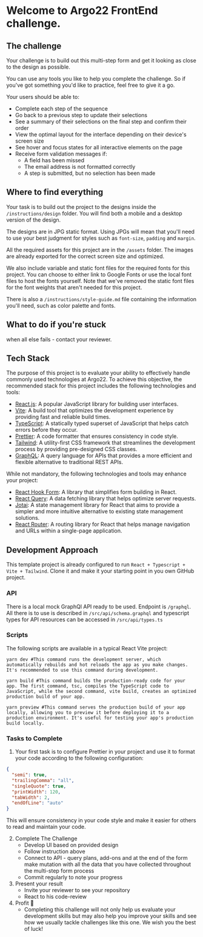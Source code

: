 # Welcome to Argo22 FrontEnd challenge.

## The challenge

Your challenge is to build out this multi-step form and get it looking as close to the design as possible.

You can use any tools you like to help you complete the challenge. So if you've got something you'd like to practice, feel free to give it a go.

Your users should be able to:

- Complete each step of the sequence
- Go back to a previous step to update their selections
- See a summary of their selections on the final step and confirm their order
- View the optimal layout for the interface depending on their device's screen size
- See hover and focus states for all interactive elements on the page
- Receive form validation messages if:
    - A field has been missed
    - The email address is not formatted correctly
    - A step is submitted, but no selection has been made

## Where to find everything

Your task is to build out the project to the designs inside the `/instructions/design` folder. You will find both a mobile and a desktop version of the design.

The designs are in JPG static format. Using JPGs will mean that you'll need to use your best judgment for styles such as `font-size`, `padding` and `margin`.

All the required assets for this project are in the `/assets` folder. The images are already exported for the correct screen size and optimized.

We also include variable and static font files for the required fonts for this project. You can choose to either link to Google Fonts or use the local font files to host the fonts yourself. Note that we've removed the static font files for the font weights that aren't needed for this project.

There is also a `/instructions/style-guide.md` file containing the information you'll need, such as color palette and fonts.

## What to do if you're stuck

when all else fails - contact your reviewer.

## Tech Stack

The purpose of this project is to evaluate your ability to effectively handle commonly used technologies at Argo22. To achieve this objective, the recommended stack for this project includes the following technologies and tools:

- [React.js](https://reactjs.org/): A popular JavaScript library for building user interfaces.
- [Vite](https://vitejs.dev/): A build tool that optimizes the development experience by providing fast and reliable build times.
- [TypeScript](https://www.typescriptlang.org/): A statically typed superset of JavaScript that helps catch errors before they occur.
- [Prettier](https://prettier.io/): A code formatter that ensures consistency in code style.
- [Tailwind](https://tailwindcss.com/): A utility-first CSS framework that streamlines the development process by providing pre-designed CSS classes.
- [GraphQL](https://graphql.org/): A query language for APIs that provides a more efficient and flexible alternative to traditional REST APIs.


While not mandatory, the following technologies and tools may enhance your project:

- [React Hook Form](https://react-hook-form.com/): A library that simplifies form building in React.
- [React Query](https://react-query.tanstack.com/): A data fetching library that helps optimize server requests.
- [Jotai](https://jotai.pmnd.rs/): A state management library for React that aims to provide a simpler and more intuitive alternative to existing state management solutions.
- [React Router](https://reactrouter.com/): A routing library for React that helps manage navigation and URLs within a single-page application.

## Development Approach

This template project is already configured to run `React + Typescript + Vite + Tailwind`. Clone it and make it your starting point in you own GitHub project.

### API
There is a local mock GraphQl API ready to be used.
Endpoint is `/graphql`.
All there is to use is described in `/src/api/schema.graphql` and typescript types for API resources can be accessed in `/src/api/types.ts`  

### Scripts
The following scripts are available in a typical React Vite project:

```shell
yarn dev #This command runs the development server, which automatically rebuilds and hot reloads the app as you make changes. It's recommended to use this command during development.

yarn build #This command builds the production-ready code for your app. The first command, tsc, compiles the TypeScript code to JavaScript, while the second command, vite build, creates an optimized production build of your app.

yarn preview #This command serves the production build of your app locally, allowing you to preview it before deploying it to a production environment. It's useful for testing your app's production build locally.
```

### Tasks to Complete

1. Your first task is to configure Prettier in your project and use it to format your code according to the following configuration:

```JSON
{
  "semi": true,
  "trailingComma": "all",
  "singleQuote": true,
  "printWidth": 120,
  "tabWidth": 2,
  "endOfLine": "auto"
}
```

This will ensure consistency in your code style and make it easier for others to read and maintain your code.


2. Complete The Challenge
   - Develop UI based on provided design
   - Follow instruction above
   - Connect to API - query plans, add-ons and at the end of the form make mutation with all the data that you have collected throughout the multi-step form process
   - Commit regularly to note your progress
3. Present your result
   - Invite your reviewer to see your repository
   - React to his code-review
4. Profit :tada: 
   - Completing this challenge will not only help us evaluate your development skills but may also help you improve your skills and see how we usually tackle challenges like this one. We wish you the best of luck!
